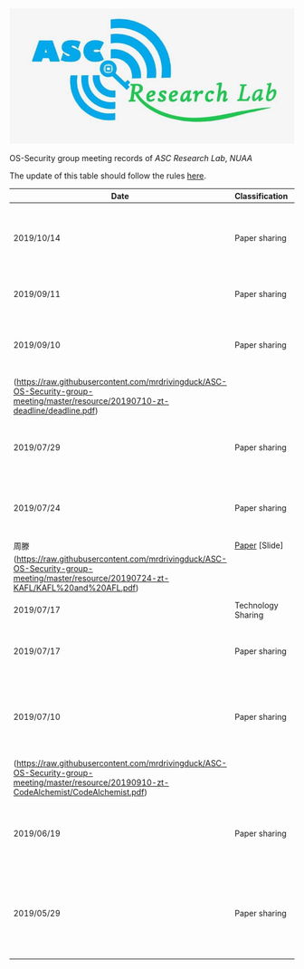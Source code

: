 <img src="./img/asc-logo.jpg" alt="logo"  />

OS-Security group meeting records of _ASC Research Lab_, _NUAA_

The update of this table should follow the rules [here](https://github.com/mrdrivingduck/ASC-OS-Security-group-meeting/blob/master/README.md).

| Date       | Classification     | Content                                                      | Speaker | Resources                                                    |
| ---------- | ------------------ | ------------------------------------------------------------ | ------- | ------------------------------------------------------------ |
| 2019/10/14 | Paper sharing      | EnFuzz: Ensemble Fuzzing  with Seed Synchronization among Diverse Fuzzers | 周滕  | [Paper](https://raw.githubusercontent.com/mrdrivingduck/ASC-OS-Security-group-meeting/master/resource/20191014-tengzhou-enfuzz/EnFuzz%20EnsembleFuzzingwithSeedSynchronizationamongDiverseFuzzers.pdf) [Slide](https://raw.githubusercontent.com/mrdrivingduck/ASC-OS-Security-group-meeting/master/resource/20191014-tengzhou-enfuzz/enfuzz.pdf) |
| 2019/09/11 | Paper sharing      | DIFUZE: Interface Aware Fuzzing for Kernel Drivers           | 张靖棠  | [Paper](https://raw.githubusercontent.com/mrdrivingduck/ASC-OS-Security-group-meeting/master/resource/20190911-zjt-DIFUZE/p2123-corinaA.pdf) [Slide](https://raw.githubusercontent.com/mrdrivingduck/ASC-OS-Security-group-meeting/master/resource/20190911-zjt-DIFUZE/DIFUZE.pdf) |
| 2019/09/10 | Paper sharing      | Precise and	Scalable Detection	of Double-Fetch Bugs in	OS Kernels | 周滕  | [Paper](https://raw.githubusercontent.com/mrdrivingduck/ASC-OS-Security-group-meeting/master/resource/20190710-zt-deadline/Precise%20and%20scalable%20detection%20of%20double-fetch%20bugs%20in%20OS%20kernels%20ieee%20sp2018.pdf) [Slide]
(https://raw.githubusercontent.com/mrdrivingduck/ASC-OS-Security-group-meeting/master/resource/20190710-zt-deadline/deadline.pdf) |
| 2019/07/29 | Paper sharing      | Fuzzing File Systems via Two-Dimensional Input Space Exploration | 张靖棠  | [Paper](https://raw.githubusercontent.com/mrdrivingduck/ASC-OS-Security-group-meeting/master/resource/20190729-zjt-filesystem/xu-janus.pdf) [Slide](https://raw.githubusercontent.com/mrdrivingduck/ASC-OS-Security-group-meeting/master/resource/20190729-zjt-filesystem/filesystem.pdf) |
| 2019/07/24 | Paper sharing      | kAFL : Hardware-Assisted Feedback Fuzzing for OS Kernels
  | 周滕  | [Paper](https://raw.githubusercontent.com/mrdrivingduck/ASC-OS-Security-group-meeting/master/resource/20190724-zt-KAFL/kAFL%20Hardware-Assisted%20Feedback%20Fuzzing%20%20for%20OS%20Kernels.pdf) [Slide]
(https://raw.githubusercontent.com/mrdrivingduck/ASC-OS-Security-group-meeting/master/resource/20190724-zt-KAFL/KAFL%20and%20AFL.pdf) |
| 2019/07/17 | Technology Sharing | Overview of _Google syzkaller_                               | 张靖棠  | [Slide](https://raw.githubusercontent.com/mrdrivingduck/ASC-OS-Security-group-meeting/master/resource/20190717-zjt-syzkaller/syzkaller.pdf) |
| 2019/07/17 | Paper sharing      | Defending against Malicious Peripherals with Cinch           | 马祖超  | [Paper](https://raw.githubusercontent.com/mrdrivingduck/ASC-OS-Security-group-meeting/master/resource/20190710-mzc-cinch/sec16_paper_angel.pdf) [Slide](https://raw.githubusercontent.com/mrdrivingduck/ASC-OS-Security-group-meeting/master/resource/20190710-mzc-cinch/Cinch_Slides.pdf) |
| 2019/07/10 | Paper sharing      | CodeAlchemist: Semantics-Aware Code Generation to Find Vulnerabilities in JavaScript Engines  | 周滕  | [Paper](https://raw.githubusercontent.com/mrdrivingduck/ASC-OS-Security-group-meeting/master/resource/20190910-zt-CodeAlchemist/CodeAlchemist%20Semantics-Aware%20Code%20Generation%20to%20Find%20Vulnerabilities%20in%20JavaScript%20Engines.pdf) [Slide]
(https://raw.githubusercontent.com/mrdrivingduck/ASC-OS-Security-group-meeting/master/resource/20190910-zt-CodeAlchemist/CodeAlchemist.pdf) |
| 2019/06/19 | Paper sharing      | Charm: Facilitating Dynamic Analysis of Device Drivers of Mobile Systems | 王益挺  | [Paper](https://raw.githubusercontent.com/mrdrivingduck/ASC-OS-Security-group-meeting/master/resource/20190619-wyt-charm/sec18-talebi.pdf) [Slide](https://raw.githubusercontent.com/mrdrivingduck/ASC-OS-Security-group-meeting/master/resource/20190619-wyt-charm/security18_slides_talebi.pdf) |
| 2019/05/29 | Paper sharing      | How Double-Fetch Situations turn into Double-Fetch Vulnerabilities: A Study of Double Fetches in the Linux Kernel | 张靖棠  | [Paper](https://raw.githubusercontent.com/mrdrivingduck/ASC-OS-Security-group-meeting/master/resource/20190529-zjt-double-fetch/sec17-wang.pdf) [Slide](https://raw.githubusercontent.com/mrdrivingduck/ASC-OS-Security-group-meeting/master/resource/20190529-zjt-double-fetch/double-fetch.pdf) |


